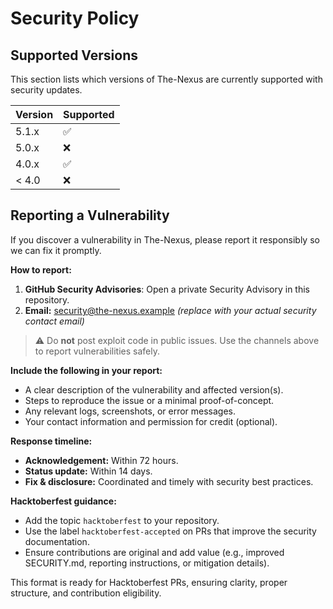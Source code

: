 # Security Policy

## Supported Versions

This section lists which versions of The-Nexus are currently supported with security updates.

| Version | Supported          |
| ------- | ------------------ |
| 5.1.x   | :white_check_mark: |
| 5.0.x   | :x:                |
| 4.0.x   | :white_check_mark: |
| < 4.0   | :x:                |

## Reporting a Vulnerability

If you discover a vulnerability in The-Nexus, please report it responsibly so we can fix it promptly.

**How to report:**

1. **GitHub Security Advisories**: Open a private Security Advisory in this repository.
2. **Email:** [security@the-nexus.example](mailto:security@the-nexus.example) *(replace with your actual security contact email)*

> ⚠️ Do **not** post exploit code in public issues. Use the channels above to report vulnerabilities safely.

**Include the following in your report:**

* A clear description of the vulnerability and affected version(s).
* Steps to reproduce the issue or a minimal proof-of-concept.
* Any relevant logs, screenshots, or error messages.
* Your contact information and permission for credit (optional).

**Response timeline:**

* **Acknowledgement:** Within 72 hours.
* **Status update:** Within 14 days.
* **Fix & disclosure:** Coordinated and timely with security best practices.

**Hacktoberfest guidance:**

* Add the topic `hacktoberfest` to your repository.
* Use the label `hacktoberfest-accepted` on PRs that improve the security documentation.
* Ensure contributions are original and add value (e.g., improved SECURITY.md, reporting instructions, or mitigation details).

This format is ready for Hacktoberfest PRs, ensuring clarity, proper structure, and contribution eligibility.
